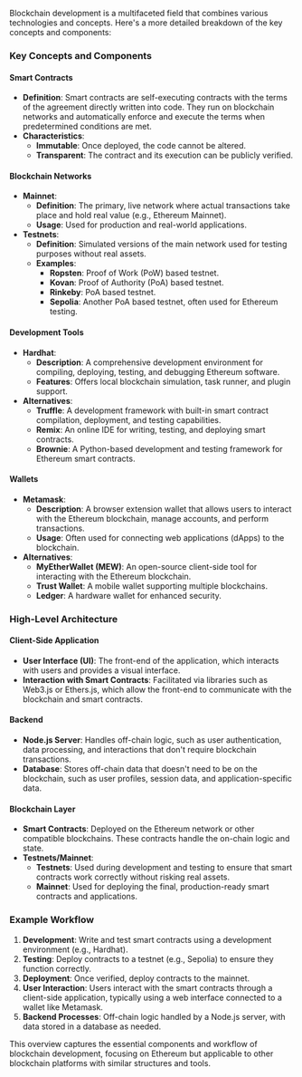 Blockchain development is a multifaceted field that combines various technologies and concepts. Here's a more detailed breakdown of the key concepts and components:

### Key Concepts and Components

#### Smart Contracts
- **Definition**: Smart contracts are self-executing contracts with the terms of the agreement directly written into code. They run on blockchain networks and automatically enforce and execute the terms when predetermined conditions are met.
- **Characteristics**:
  - **Immutable**: Once deployed, the code cannot be altered.
  - **Transparent**: The contract and its execution can be publicly verified.

#### Blockchain Networks
- **Mainnet**:
  - **Definition**: The primary, live network where actual transactions take place and hold real value (e.g., Ethereum Mainnet).
  - **Usage**: Used for production and real-world applications.
- **Testnets**:
  - **Definition**: Simulated versions of the main network used for testing purposes without real assets.
  - **Examples**:
    - **Ropsten**: Proof of Work (PoW) based testnet.
    - **Kovan**: Proof of Authority (PoA) based testnet.
    - **Rinkeby**: PoA based testnet.
    - **Sepolia**: Another PoA based testnet, often used for Ethereum testing.

#### Development Tools
- **Hardhat**:
  - **Description**: A comprehensive development environment for compiling, deploying, testing, and debugging Ethereum software.
  - **Features**: Offers local blockchain simulation, task runner, and plugin support.
- **Alternatives**:
  - **Truffle**: A development framework with built-in smart contract compilation, deployment, and testing capabilities.
  - **Remix**: An online IDE for writing, testing, and deploying smart contracts.
  - **Brownie**: A Python-based development and testing framework for Ethereum smart contracts.

#### Wallets
- **Metamask**:
  - **Description**: A browser extension wallet that allows users to interact with the Ethereum blockchain, manage accounts, and perform transactions.
  - **Usage**: Often used for connecting web applications (dApps) to the blockchain.
- **Alternatives**:
  - **MyEtherWallet (MEW)**: An open-source client-side tool for interacting with the Ethereum blockchain.
  - **Trust Wallet**: A mobile wallet supporting multiple blockchains.
  - **Ledger**: A hardware wallet for enhanced security.

### High-Level Architecture

#### Client-Side Application
- **User Interface (UI)**: The front-end of the application, which interacts with users and provides a visual interface.
- **Interaction with Smart Contracts**: Facilitated via libraries such as Web3.js or Ethers.js, which allow the front-end to communicate with the blockchain and smart contracts.

#### Backend
- **Node.js Server**: Handles off-chain logic, such as user authentication, data processing, and interactions that don't require blockchain transactions.
- **Database**: Stores off-chain data that doesn't need to be on the blockchain, such as user profiles, session data, and application-specific data.

#### Blockchain Layer
- **Smart Contracts**: Deployed on the Ethereum network or other compatible blockchains. These contracts handle the on-chain logic and state.
- **Testnets/Mainnet**:
  - **Testnets**: Used during development and testing to ensure that smart contracts work correctly without risking real assets.
  - **Mainnet**: Used for deploying the final, production-ready smart contracts and applications.

### Example Workflow
1. **Development**: Write and test smart contracts using a development environment (e.g., Hardhat).
2. **Testing**: Deploy contracts to a testnet (e.g., Sepolia) to ensure they function correctly.
3. **Deployment**: Once verified, deploy contracts to the mainnet.
4. **User Interaction**: Users interact with the smart contracts through a client-side application, typically using a web interface connected to a wallet like Metamask.
5. **Backend Processes**: Off-chain logic handled by a Node.js server, with data stored in a database as needed.

This overview captures the essential components and workflow of blockchain development, focusing on Ethereum but applicable to other blockchain platforms with similar structures and tools.